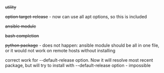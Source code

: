 ~~utility~~

~~option target-release~~ - now can use all apt options, so this is included

~~ansible module~~

~~bash completion~~

~~python package~~ - does not happen: ansible module should be all in one file, or it would not work on remote hosts without installing

correct work for --default-release option. Now it will resolve most recent package, but will try to install with --default-release option - impossible
